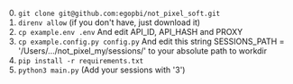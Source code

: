 0. ```git clone git@github.com:egopbi/not_pixel_soft.git```
1. ```direnv allow``` 
(if you don't have, just download it)
2. ```cp example.env .env```
And edit API_ID, API_HASH and PROXY
3. ```cp example.config.py config.py```
And edit this string SESSIONS_PATH = '/Users/.../not_pixel_my/sessions/' to your absolute path to workdir
3. ```pip install -r requirements.txt```
4. ```python3 main.py```
(Add your sessions with '3')